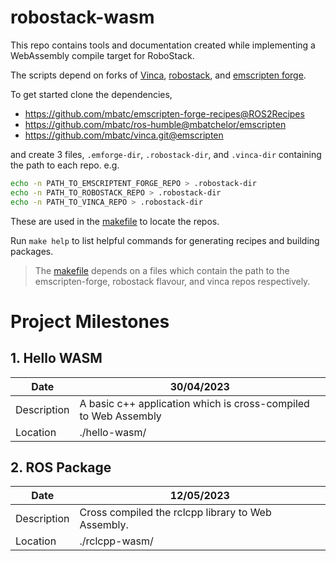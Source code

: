 # robostack-wasm

This repo contains tools and documentation created while implementing a WebAssembly compile target for RoboStack.

The scripts depend on forks of [Vinca](https://github.com/RoboStack/vinca), [robostack](https://github.com/RoboStack/ros-humble), and [emscripten forge](https://github.com/emscripten-forge/recipes). 

To get started clone the dependencies,
  * https://github.com/mbatc/emscripten-forge-recipes@ROS2Recipes
  * https://github.com/mbatc/ros-humble@mbatchelor/emscripten
  * https://github.com/mbatc/vinca.git@emscripten

and create 3 files, `.emforge-dir`, `.robostack-dir`, and `.vinca-dir` containing the path to each repo. e.g.

```sh
echo -n PATH_TO_EMSCRIPTENT_FORGE_REPO > .robostack-dir
echo -n PATH_TO_ROBOSTACK_REPO > .robostack-dir
echo -n PATH_TO_VINCA_REPO > .robostack-dir
```

These are used in the [makefile](./makefile) to locate the repos.

Run `make help` to list helpful commands for generating recipes and building packages.

> The [makefile](./makefile) depends on a  files which contain the path to the emscripten-forge, robostack flavour, and vinca repos respectively.

# Project Milestones

## 1. Hello WASM

| Date | 30/04/2023 |
|-|-|
| Description | A basic c++ application which is cross-compiled to Web Assembly |
| Location | ./hello-wasm/ |

## 2. ROS Package

| Date | 12/05/2023 |
|-|-|
| Description | Cross compiled the rclcpp library to Web Assembly. |
| Location |./rclcpp-wasm/ |
